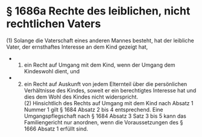 # § 1686a Rechte des leiblichen, nicht rechtlichen Vaters
(1) Solange die Vaterschaft eines anderen Mannes besteht, hat der leibliche Vater, der ernsthaftes Interesse an dem Kind gezeigt hat,
* 1. ein Recht auf Umgang mit dem Kind, wenn der Umgang dem Kindeswohl dient, und
* 2. ein Recht auf Auskunft von jedem Elternteil über die persönlichen Verhältnisse des Kindes, soweit er ein berechtigtes Interesse hat und dies dem Wohl des Kindes nicht widerspricht.  
(2) Hinsichtlich des Rechts auf Umgang mit dem Kind nach Absatz 1 Nummer 1 gilt § 1684 Absatz 2 bis 4 entsprechend. Eine Umgangspflegschaft nach § 1684 Absatz 3 Satz 3 bis 5 kann das Familiengericht nur anordnen, wenn die Voraussetzungen des § 1666 Absatz 1 erfüllt sind.